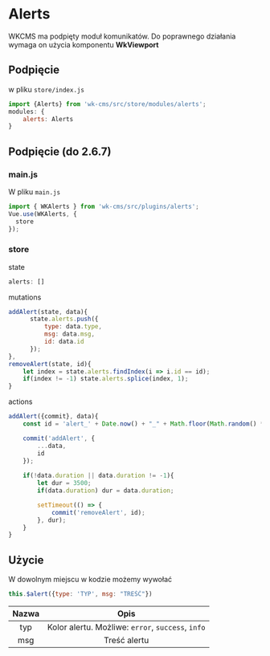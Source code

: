 # Alerts

WKCMS ma podpięty moduł komunikatów. Do poprawnego działania wymaga on użycia komponentu **WkViewport**



## Podpięcie 

w pliku `store/index.js`
```js
import {Alerts} from 'wk-cms/src/store/modules/alerts';
modules: {
    alerts: Alerts
}
```

## Podpięcie (do 2.6.7)

### main.js
W pliku `main.js`
```js
import { WKAlerts } from 'wk-cms/src/plugins/alerts';
Vue.use(WKAlerts, {
  store
});
```

### store

state
```js
alerts: []
```

mutations
```js
addAlert(state, data){
      state.alerts.push({
          type: data.type,
          msg: data.msg,
          id: data.id
      });
},
removeAlert(state, id){
    let index = state.alerts.findIndex(i => i.id == id);
    if(index != -1) state.alerts.splice(index, 1);
}
```

actions
```js
addAlert({commit}, data){
    const id = 'alert_' + Date.now() + "_" + Math.floor(Math.random() * 10000);

    commit('addAlert', {
        ...data,
        id
    });
    
    if(!data.duration || data.duration != -1){
        let dur = 3500;
        if(data.duration) dur = data.duration;

        setTimeout(() => {
            commit('removeAlert', id);
        }, dur);
    }
}
```

## Użycie

W dowolnym miejscu w kodzie możemy wywołać

```js
this.$alert({type: 'TYP', msg: "TREŚĆ"})
```
| Nazwa |  Opis | 
|:-:|:-:|
| typ | Kolor alertu. Możliwe: `error`, `success`, `info` |
| msg | Treść alertu |
